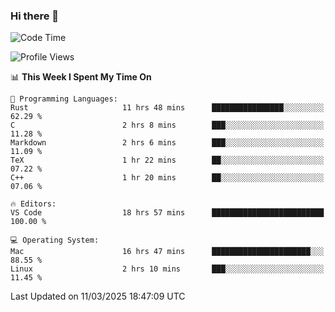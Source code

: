 ### Hi there 👋

<!--START_SECTION:waka-->
![Code Time](http://img.shields.io/badge/Code%20Time-992%20hrs%2011%20mins-blue)

![Profile Views](http://img.shields.io/badge/Profile%20Views-1-blue)

📊 **This Week I Spent My Time On** 

```text
💬 Programming Languages: 
Rust                     11 hrs 48 mins      ████████████████░░░░░░░░░   62.29 % 
C                        2 hrs 8 mins        ███░░░░░░░░░░░░░░░░░░░░░░   11.28 % 
Markdown                 2 hrs 6 mins        ███░░░░░░░░░░░░░░░░░░░░░░   11.09 % 
TeX                      1 hr 22 mins        ██░░░░░░░░░░░░░░░░░░░░░░░   07.22 % 
C++                      1 hr 20 mins        ██░░░░░░░░░░░░░░░░░░░░░░░   07.06 % 

🔥 Editors: 
VS Code                  18 hrs 57 mins      █████████████████████████   100.00 % 

💻 Operating System: 
Mac                      16 hrs 47 mins      ██████████████████████░░░   88.55 % 
Linux                    2 hrs 10 mins       ███░░░░░░░░░░░░░░░░░░░░░░   11.45 % 
```


 Last Updated on 11/03/2025 18:47:09 UTC
<!--END_SECTION:waka-->

<!--
**JackeyHua-SJTU/JackeyHua-SJTU** is a ✨ _special_ ✨ repository because its `README.md` (this file) appears on your GitHub profile.

Here are some ideas to get you started:

- 🔭 I’m currently working on ...
- 🌱 I’m currently learning ...
- 👯 I’m looking to collaborate on ...
- 🤔 I’m looking for help with ...
- 💬 Ask me about ...
- 📫 How to reach me: ...
- 😄 Pronouns: ...
- ⚡ Fun fact: ...
-->
